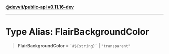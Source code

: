 [**@devvit/public-api v0.11.16-dev**](../../README.md)

---

# Type Alias: FlairBackgroundColor

> **FlairBackgroundColor** = `` `#${string}` `` \| `"transparent"`
